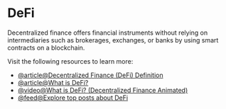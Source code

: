 # DeFi

Decentralized finance offers financial instruments without relying on intermediaries such as brokerages, exchanges, or banks by using smart contracts on a blockchain.

Visit the following resources to learn more:

- [@article@Decentralized Finance (DeFi) Definition](https://www.investopedia.com/decentralized-finance-defi-5113835)
- [@article@What is DeFi?](https://www.coinbase.com/learn/crypto-basics/what-is-defi)
- [@video@What is DeFi? (Decentralized Finance Animated)](https://www.youtube.com/watch?v=17QRFlml4pA)
- [@feed@Explore top posts about DeFi](https://app.daily.dev/tags/defi?ref=roadmapsh)